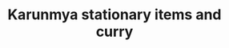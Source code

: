 ---
title: "Karunmya stationary items and curry"
url: /kollam/karunmya-stationary-items-and-curry/
shop: Schreibwaren
---